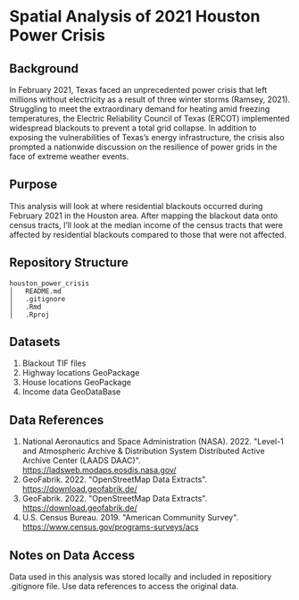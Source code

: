 # Spatial Analysis of 2021 Houston Power Crisis
## Background
In February 2021, Texas faced an unprecedented power crisis that left millions without electricity as a result of three winter storms (Ramsey, 2021). Struggling to meet the extraordinary demand for heating amid freezing temperatures, the Electric Reliability Council of Texas (ERCOT) implemented widespread blackouts to prevent a total grid collapse. In addition to exposing the vulnerabilities of Texas’s energy infrastructure, the crisis also prompted a nationwide discussion on the resilience of power grids in the face of extreme weather events.

## Purpose
This analysis will look at where residential blackouts occurred during February 2021 in the Houston area. After mapping the blackout data onto census tracts, I’ll look at the median income of the census tracts that were affected by residential blackouts compared to those that were not affected.

## Repository Structure
    houston_power_crisis
    │   README.md
    │   .gitignore
    │   .Rmd
    │   .Rproj   

## Datasets
1. Blackout TIF files
2. Highway locations GeoPackage
3. House locations GeoPackage
4. Income data GeoDataBase

## Data References
1. National Aeronautics and Space Administration (NASA). 2022. "Level-1 and Atmospheric Archive & Distribution System Distributed Active Archive Center (LAADS DAAC)". https://ladsweb.modaps.eosdis.nasa.gov/
2. GeoFabrik. 2022. "OpenStreetMap Data Extracts". https://download.geofabrik.de/
3. GeoFabrik. 2022. "OpenStreetMap Data Extracts". https://download.geofabrik.de/
4. U.S. Census Bureau. 2019. "American Community Survey". https://www.census.gov/programs-surveys/acs

## Notes on Data Access
Data used in this analysis was stored locally and included in repositiory .gitignore file. Use data references to access the original data.
